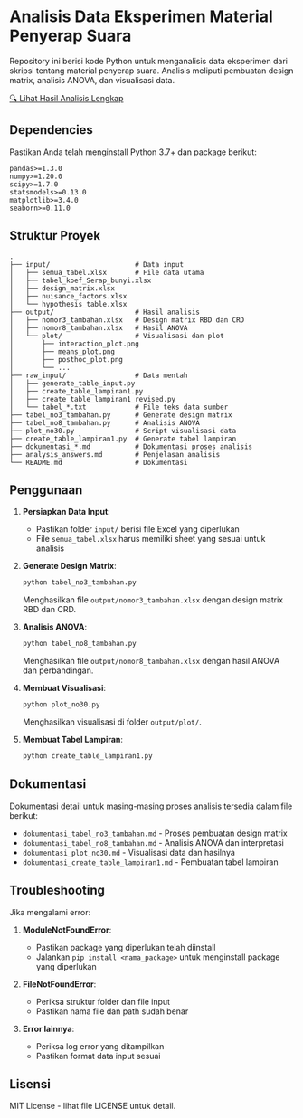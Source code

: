 # Analisis Data Eksperimen Material Penyerap Suara

Repository ini berisi kode Python untuk menganalisis data eksperimen dari skripsi tentang material penyerap suara. Analisis meliputi pembuatan design matrix, analisis ANOVA, dan visualisasi data.

[🔍 Lihat Hasil Analisis Lengkap](analysis_answers.md)

## Dependencies

Pastikan Anda telah menginstall Python 3.7+ dan package berikut:
```
pandas>=1.3.0
numpy>=1.20.0
scipy>=1.7.0
statsmodels>=0.13.0
matplotlib>=3.4.0
seaborn>=0.11.0
```

## Struktur Proyek

```
.
├── input/                     # Data input
│   ├── semua_tabel.xlsx       # File data utama
│   ├── tabel_koef_Serap_bunyi.xlsx
│   ├── design_matrix.xlsx
│   ├── nuisance_factors.xlsx
│   └── hypothesis_table.xlsx
├── output/                    # Hasil analisis
│   ├── nomor3_tambahan.xlsx   # Design matrix RBD dan CRD
│   ├── nomor8_tambahan.xlsx   # Hasil ANOVA
│   └── plot/                  # Visualisasi dan plot
│       ├── interaction_plot.png
│       ├── means_plot.png
│       ├── posthoc_plot.png
│       └── ...
├── raw_input/                 # Data mentah
│   ├── generate_table_input.py
│   ├── create_table_lampiran1.py
│   ├── create_table_lampiran1_revised.py
│   └── tabel_*.txt            # File teks data sumber
├── tabel_no3_tambahan.py      # Generate design matrix
├── tabel_no8_tambahan.py      # Analisis ANOVA
├── plot_no30.py               # Script visualisasi data
├── create_table_lampiran1.py  # Generate tabel lampiran
├── dokumentasi_*.md           # Dokumentasi proses analisis
├── analysis_answers.md        # Penjelasan analisis
└── README.md                  # Dokumentasi
```

## Penggunaan

1. **Persiapkan Data Input**:
   - Pastikan folder `input/` berisi file Excel yang diperlukan
   - File `semua_tabel.xlsx` harus memiliki sheet yang sesuai untuk analisis

2. **Generate Design Matrix**:
   ```bash
   python tabel_no3_tambahan.py
   ```
   Menghasilkan file `output/nomor3_tambahan.xlsx` dengan design matrix RBD dan CRD.

3. **Analisis ANOVA**:
   ```bash
   python tabel_no8_tambahan.py
   ```
   Menghasilkan file `output/nomor8_tambahan.xlsx` dengan hasil ANOVA dan perbandingan.

4. **Membuat Visualisasi**:
   ```bash
   python plot_no30.py
   ```
   Menghasilkan visualisasi di folder `output/plot/`.

5. **Membuat Tabel Lampiran**:
   ```bash
   python create_table_lampiran1.py
   ```

## Dokumentasi

Dokumentasi detail untuk masing-masing proses analisis tersedia dalam file berikut:
- `dokumentasi_tabel_no3_tambahan.md` - Proses pembuatan design matrix
- `dokumentasi_tabel_no8_tambahan.md` - Analisis ANOVA dan interpretasi
- `dokumentasi_plot_no30.md` - Visualisasi data dan hasilnya
- `dokumentasi_create_table_lampiran1.md` - Pembuatan tabel lampiran

## Troubleshooting

Jika mengalami error:

1. **ModuleNotFoundError**:
   - Pastikan package yang diperlukan telah diinstall
   - Jalankan `pip install <nama_package>` untuk menginstall package yang diperlukan

2. **FileNotFoundError**:
   - Periksa struktur folder dan file input
   - Pastikan nama file dan path sudah benar

3. **Error lainnya**:
   - Periksa log error yang ditampilkan
   - Pastikan format data input sesuai

## Lisensi

MIT License - lihat file LICENSE untuk detail. 